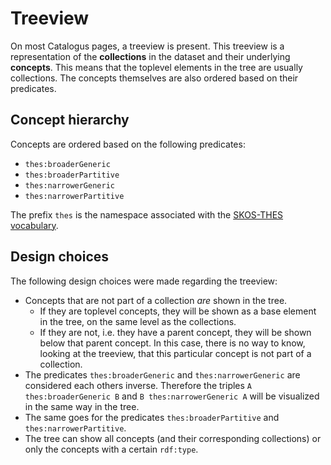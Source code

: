 # Treeview
On most Catalogus pages, a treeview is present. This treeview is a representation of the **collections** in the dataset and their underlying **concepts**. This means that the toplevel elements in the tree are usually collections. The concepts themselves are also ordered based on their predicates.

## Concept hierarchy
Concepts are ordered based on the following predicates:
- `thes:broaderGeneric`
- `thes:broaderPartitive`
- `thes:narrowerGeneric`
- `thes:narrowerPartitive`

The prefix `thes` is the namespace associated with the [SKOS-THES vocabulary](http://purl.org/iso25964/skos-thes).

## Design choices
The following design choices were made regarding the treeview:
- Concepts that are not part of a collection *are* shown in the tree.
  - If they are toplevel concepts, they will be shown as a base element in the tree, on the same level as the collections.
  - If they are not, i.e. they have a parent concept, they will be shown below that parent concept. In this case, there is no way to know, looking at the treeview, that this particular concept is not part of a collection.
- The predicates `thes:broaderGeneric` and `thes:narrowerGeneric` are considered each others inverse. Therefore the triples `A thes:broaderGeneric B` and `B thes:narrowerGeneric A` will be visualized in the same way in the tree.
- The same goes for the predicates `thes:broaderPartitive` and `thes:narrowerPartitive`.
- The tree can show all concepts (and their corresponding collections) or only the concepts with a certain `rdf:type`.

